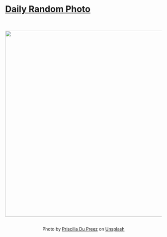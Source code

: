 # [Daily Random Photo](https://www.dailyrandomphoto.com/)

<div align="center">
  <br>
  <br>
  <a href="https://www.dailyrandomphoto.com/p/2022/2022-04-04/"><img src="https://images.unsplash.com/photo-1617030524834-4a20aca6cd91?crop=entropy&cs=tinysrgb&fit=max&fm=jpg&ixid=Mnw3NzUwOHwwfDF8cmFuZG9tfHx8fHx8fHx8MTY0OTAzMjExNA&ixlib=rb-1.2.1&q=80&w=1080" width="600px"></a>
  <br>
  <br>
  <p class="has-text-grey">Photo by <a href="https://unsplash.com/@priscilladupreez?utm_source=Daily%20Random%20Photo&amp;utm_medium=referral" target="_blank" rel="noopener noreferrer">Priscilla Du Preez</a> on <a href="https://unsplash.com/photos/GFDLmm8pRN8?utm_source=Daily%20Random%20Photo&amp;utm_medium=referral" target="_blank" rel="noopener noreferrer">Unsplash</a></p>
</div>
